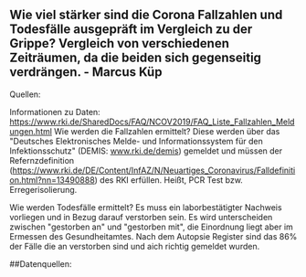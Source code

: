 ## Wie viel stärker sind die Corona Fallzahlen und Todesfälle ausgepräft im Vergleich zu der Grippe? Vergleich von verschiedenen Zeiträumen, da die beiden sich gegenseitig verdrängen. - Marcus Küp

Quellen:

Informationen zu Daten:
https://www.rki.de/SharedDocs/FAQ/NCOV2019/FAQ_Liste_Fallzahlen_Meldungen.html
Wie werden die Fallzahlen ermittelt? 
  Diese werden über das "Deutsches Elektronisches Melde- und Informationssystem für den Infektionsschutz" (DEMIS: www.rki.de/demis) gemeldet und müssen der Refernzdefinition (https://www.rki.de/DE/Content/InfAZ/N/Neuartiges_Coronavirus/Falldefinition.html?nn=13490888) des RKI erfüllen. Heißt, PCR Test bzw. Erregerisolierung. 
  
Wie werden Todesfälle ermittelt?
  Es muss ein laborbestätigter Nachweis vorliegen und in Bezug darauf verstorben sein. Es wird unterscheiden zwischen "gestorben an" und "gestorben mit", die Einordnung liegt aber im Ermessen des Gesundheitamtes. Nach dem Autopsie Register sind das 86% der Fälle die an verstorben sind und aich richtig gemeldet wurden.
  
  
  
##Datenquellen:
